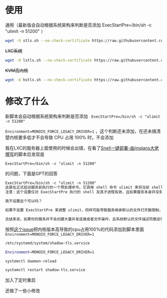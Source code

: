 # 使用
通用（最新版会自动根据系统架构来判断是否添加 ExecStartPre=/bin/sh -c "ulimit -n 51200" ）

```bash
wget -O stls.sh --no-check-certificate https://raw.githubusercontent.com/tunecc/ShadowTLS-Manager/refs/heads/main/stls.sh && chmod +x lstls.sh && ./stls.sh
```



~~LXC系统~~

```bash
wget -O lstls.sh --no-check-certificate https://raw.githubusercontent.com/tunecc/ShadowTLS-Manager/refs/heads/main/lstls.sh && chmod +x lstls.sh && ./lstls.sh
```

~~KVM高内核~~

```bash
wget -O hstls.sh --no-check-certificate https://raw.githubusercontent.com/tunecc/ShadowTLS-Manager/refs/heads/main/hstls.sh && chmod +x hstls.sh && ./hstls.sh
```

# 修改了什么

新脚本会自动根据系统架构来判断是否添加 ` ExecStartPre=/bin/sh -c "ulimit -n 51200"`

`Environment=MONOIO_FORCE_LEGACY_DRIVER=1` ，这个判断还未添加，在还未搞清楚内核要多低才不会导致 CPU 占用 100% 时，不会添加

我在LXC的服务器上面使用的时候会出错，在看了[Snell一键部署-由jinqians大佬撰写](https://github.com/jinqians/snell.sh)的脚本后发现是

```
ExecStartPre=/bin/sh -c "ulimit -n 51200"
```

的问题，下面是GPT的回答

```txt
ExecStartPre=/bin/sh -c "ulimit -n 51200"
这是在正式启动服务前执行的一个预处理命令。它调用 shell 命令 ulimit 来将当前 shell 的最大文件描述符限制设置为 51200。
注意：这个设置仅对 ExecStartPre 执行的 shell 及其子进程有效，且如果服务本身并没有继承这个调整的话，实际生效的还是 systemd 的 LimitNOFILE 指定的数值。

我不设置这个可以吗？

如果不设置 ExecStartPre 来调整 ulimit，同样可能导致服务继承默认的文件打开数限制，从而在实际运行中遇到 "too many open files" 的错误。

总结来说，如果你的服务并不会创建大量并发连接或者文件操作，且系统默认的文件描述符数足够使用，那么可以不设置。但如果预期负载较高，建议适当提高限制，以避免潜在的资源不足问题。
```

按照[这个issue](https://github.com/ihciah/shadow-tls/issues/109)把内核版本高导致的cpu占用100%的代码添加到脚本里面
`Environment=MONOIO_FORCE_LEGACY_DRIVER=1`

```bash
/etc/systemd/system/shadow-tls.service

Environment=MONOIO_FORCE_LEGACY_DRIVER=1

systemctl daemon-reload

systemctl restart shadow-tls.service
```



加入了定时重启

还做了一些小修改

